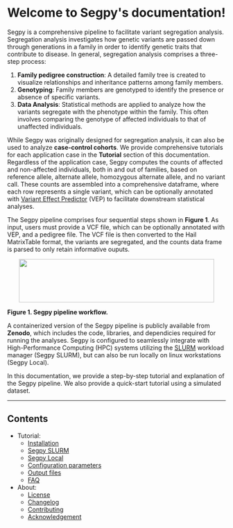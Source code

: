 # Welcome to Segpy's documentation!
Segpy is a comprehensive pipeline to facilitate variant segregation analysis. Segregation analysis investigates how genetic variants are passed down through generations in a family in order to identify genetic traits that contribute to disease. In general, segregation analysis comprises a three-step process: <br>

1. **Family pedigree construction**: A detailed family tree is created to visualize relationships and inheritance patterns among family members.
2. **Genotyping**: Family members are genotyped to identify the presence or absence of specific variants.
3. **Data Analysis**: Statistical methods are applied to analyze how the variants segregate with the phenotype within the family. This often involves comparing the genotype of affected individuals to that of unaffected individuals.

While Segpy was originally designed for segregation analysis, it can also be used to analyze **case-control cohorts**. We provide comprehensive tutorials for each application case in the **Tutorial** section of this documentation. Regardless of the application case, Segpy computes the counts of affected and non-affected individuals, both in and out of families, based on reference allele, alternate allele, homozygous alternate allele, and no variant call. These counts are assembled into a comprehensive dataframe, where each row represents a single variant, which can be optionally annotated with [Variant Effect Predictor](https://useast.ensembl.org/info/docs/tools/vep/index.html) (VEP) to facilitate downstream statistical analyses.

The Segpy pipeline comprises four sequential steps shown in **Figure 1**. As input, users must provide a VCF file, which can be optionally annotated with VEP, and a pedigree file. The VCF file is then converted to the Hail MatrixTable format, the variants are segregated, and the counts data frame is parsed to only retain informative ouputs.

 <p align="center">
 <img src="https://github.com/user-attachments/assets/9beb08d2-49cd-41fc-a419-3caca8329c6d" width="450" height="100">
 </p>

**Figure 1. Segpy pipeline workflow.**

A containerized version of the Segpy pipeline is publicly available from **Zenodo**, which includes the code, libraries, and dependicies required for running the analyses. Segpy is configured to seamlessly integrate with High-Performance Computing (HPC) systems utilizing the [SLURM](https://slurm.schedmd.com/) workload manager (Segpy SLURM), but can also be run locally on linux workstations (Segpy Local).

In this documentation, we provide a step-by-step tutorial and explanation of the Segpy pipeline. We also provide a quick-start tutorial using a simulated dataset.

 - - - -

## Contents
- Tutorial:
    - [Installation](installation.md) 
    - [Segpy SLURM](segpy_slurm.md)
    - [Segpy Local](segpy_local.md)
    - [Configuration parameters](reference.md) 
    - [Output files](output.md) 
    - [FAQ](FAQ.md)           
- About:
    - [License](LICENSE.md)
    - [Changelog](changelog.md)
    - [Contributing](contributing.md)
    - [Acknowledgement](Acknowledgement.md)
